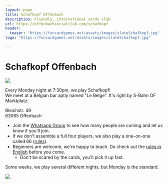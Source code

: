 ```yaml
---
layout: page
title: Schafkopf Offenbach
description: Friendly, international cards club
url: https://offenbachsocialclub.com/schafkopf
header:
  teaser: "https://funcardgames.net/assets/images/slateSchafkopf.jpg"
logo: "https://funcardgames.net/assets/images/slateSchafkopf.jpg"

---
```

# Schafkopf Offenbach  
![](https://funcardgames.net/assets/images/slateSchafkopf.jpg)

Every Monday night at 7:30pm, we play Schafkopf!  
We meet at a Belgian bar aptly named "Le Belge". It's right by S-Bahn OF Marktplatz:

Bleichstr. 49  
63065 Offenbach

- Join the [Whatsapp Group](https://chat.whatsapp.com/LnXB5OXRJIkLFzX3GVtqlL) to see how many people are coming and let us know if you'll join.
- If we don't assemble a full four players, we also play a one-on-one called 66 ([rules](https://funcardgames.net/sixtysix)).  
- Beginners are welcome, we're happy to teach. Do check out the [rules in English](https://funcardgames.net/schafkopf) before you come.
  - Don't be scared by the cards, you'll pick it up fast.

Some weeks, we play several different nights, but Monday is the standard.

![](https://funcardgames.net/assets/images/schafkopf.jpg)